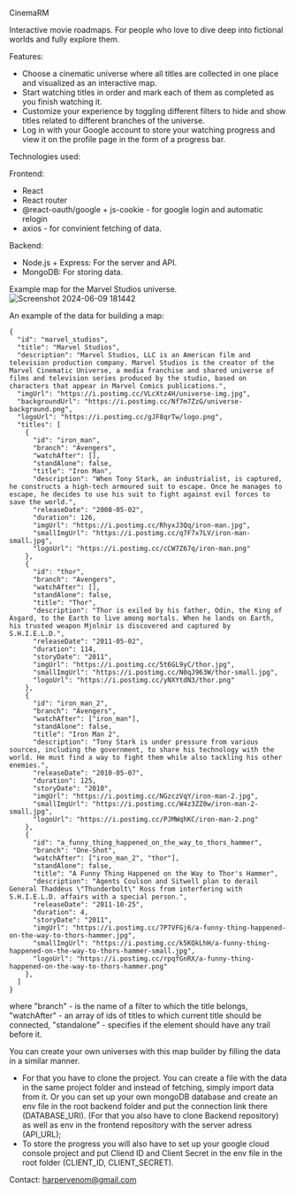 CinemaRM

Interactive movie roadmaps. For people who love to dive deep into fictional worlds and fully explore them.

Features:

- Choose a cinematic universe where all titles are collected in one place and visualized as an interactive map.
- Start watching titles in order and mark each of them as completed as you finish watching it.
- Customize your experience by toggling different filters to hide and show titles related to different branches of the universe.
- Log in with your Google account to store your watching progress and view it on the profile page in the form of a progress bar.

Technologies used:

Frontend:

- React
- React router
- @react-oauth/google + js-cookie - for google login and automatic relogin
- axios - for convinient fetching of data.

Backend:

- Node.js + Express: For the server and API.
- MongoDB: For storing data.

Example map for the Marvel Studios universe.
![Screenshot 2024-06-09 181442](https://github.com/HarperVenom/MovieFranchiseHub/assets/162710380/80f97a0e-dbb8-49e9-bb2a-5dad6429af0d)

An example of the data for building a map:

```
{
  "id": "marvel_studios",
  "title": "Marvel Studios",
  "description": "Marvel Studios, LLC is an American film and television production company. Marvel Studios is the creator of the Marvel Cinematic Universe, a media franchise and shared universe of films and television series produced by the studio, based on characters that appear in Marvel Comics publications.",
  "imgUrl": "https://i.postimg.cc/VLcXtz4H/universe-img.jpg",
  "backgroundUrl": "https://i.postimg.cc/Nf7m7ZzG/universe-background.png",
  "logoUrl": "https://i.postimg.cc/gJF8qrTw/logo.png",
  "titles": [
    {
      "id": "iron_man",
      "branch": "Avengers",
      "watchAfter": [],
      "standAlone": false,
      "title": "Iron Man",
      "description": "When Tony Stark, an industrialist, is captured, he constructs a high-tech armoured suit to escape. Once he manages to escape, he decides to use his suit to fight against evil forces to save the world.",
      "releaseDate": "2008-05-02",
      "duration": 126,
      "imgUrl": "https://i.postimg.cc/RhyxJ3Qq/iron-man.jpg",
      "smallImgUrl": "https://i.postimg.cc/q7F7x7LV/iron-man-small.jpg",
      "logoUrl": "https://i.postimg.cc/cCW7Z67q/iron-man.png"
    },
    {
      "id": "thor",
      "branch": "Avengers",
      "watchAfter": [],
      "standAlone": false,
      "title": "Thor",
      "description": "Thor is exiled by his father, Odin, the King of Asgard, to the Earth to live among mortals. When he lands on Earth, his trusted weapon Mjolnir is discovered and captured by S.H.I.E.L.D.",
      "releaseDate": "2011-05-02",
      "duration": 114,
      "storyDate": "2011",
      "imgUrl": "https://i.postimg.cc/5t6GL9yC/thor.jpg",
      "smallImgUrl": "https://i.postimg.cc/N0qJ963W/thor-small.jpg",
      "logoUrl": "https://i.postimg.cc/yNXYtdN3/thor.png"
    },
    {
      "id": "iron_man_2",
      "branch": "Avengers",
      "watchAfter": ["iron_man"],
      "standAlone": false,
      "title": "Iron Man 2",
      "description": "Tony Stark is under pressure from various sources, including the government, to share his technology with the world. He must find a way to fight them while also tackling his other enemies.",
      "releaseDate": "2010-05-07",
      "duration": 125,
      "storyDate": "2010",
      "imgUrl": "https://i.postimg.cc/NGzczVqY/iron-man-2.jpg",
      "smallImgUrl": "https://i.postimg.cc/W4z3ZZ0w/iron-man-2-small.jpg",
      "logoUrl": "https://i.postimg.cc/PJMWqhKC/iron-man-2.png"
    },
    {
      "id": "a_funny_thing_happened_on_the_way_to_thors_hammer",
      "branch": "One-Shot",
      "watchAfter": ["iron_man_2", "thor"],
      "standAlone": false,
      "title": "A Funny Thing Happened on the Way to Thor's Hammer",
      "description": "Agents Coulson and Sitwell plan to derail General Thaddeus \"Thunderbolt\" Ross from interfering with S.H.I.E.L.D. affairs with a special person.",
      "releaseDate": "2011-10-25",
      "duration": 4,
      "storyDate": "2011",
      "imgUrl": "https://i.postimg.cc/7P7VFGj6/a-funny-thing-happened-on-the-way-to-thors-hammer.jpg",
      "smallImgUrl": "https://i.postimg.cc/k5KQkLhH/a-funny-thing-happened-on-the-way-to-thors-hammer-small.jpg",
      "logoUrl": "https://i.postimg.cc/rpqfGnRX/a-funny-thing-happened-on-the-way-to-thors-hammer.png"
    },
  ]
}
```

where
"branch" - is the name of a filter to which the title belongs,
"watchAfter" - an array of ids of titles to which current title should be connected,
"standalone" - specifies if the element should have any trail before it.

You can create your own universes with this map builder by filling the data in a similar manner.

- For that you have to clone the project. You can create a file with the data in the same project folder and instead of fetching, simply import data from it. Or you can set up your own mongoDB database and create an env file in the root backend folder and put the connection link there (DATABASE_URI). (For that you also have to clone Backend repository) as well as env in the frontend repository with the server adress (API_URL);
- To store the progress you will also have to set up your google cloud console project and put Cliend ID and Client Secret in the env file in the root folder (CLIENT_ID, CLIENT_SECRET).

Contact: harpervenom@gmail.com

